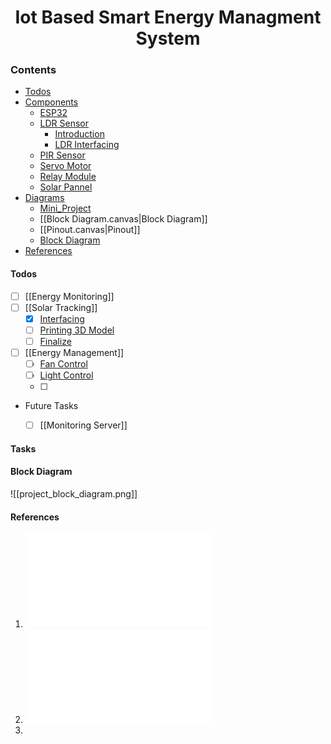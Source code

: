 <h1 align="center" >Iot Based Smart Energy Managment System</h1>

### Contents
- [Todos](#todos)
- [Components](#componets)
	- [ESP32](/ESP32/esp32.md)
	- [LDR Sensor]()
		- [Introduction]()	
		- [LDR Interfacing]()
	- [PIR Sensor]()
	- [Servo Motor]()
	- [Relay Module]()
	- [Solar Pannel]()
- [Diagrams]()
	- [Mini_Project](Mini_Project.canvas)
	- [[Block Diagram.canvas|Block Diagram]]
	- [[Pinout.canvas|Pinout]]
	- [Block Diagram](#block%20diagram)
- [References](#references)

#### Todos

- [ ] [[Energy Monitoring]] 
- [ ] [[Solar Tracking]]
	- [x] [Interfacing]()
	- [ ] [Printing 3D Model]()
	- [ ] [Finalize]()

- [ ] [[Energy Management]]
    - [ ] [Fan Control]()
    - [ ] [Light Control]()
    - [ ] 
 - Future Tasks
	- [ ] [[Monitoring Server]]



#### Tasks





#### Block Diagram


![[project_block_diagram.png]]

#### References
1. ![17_SI_10_CSDRA2020](17_SI_10_CSDRA2020.pdf)
2. ![Solar Trackng System](Solar%20Trackng%20System.pdf)
3. 
